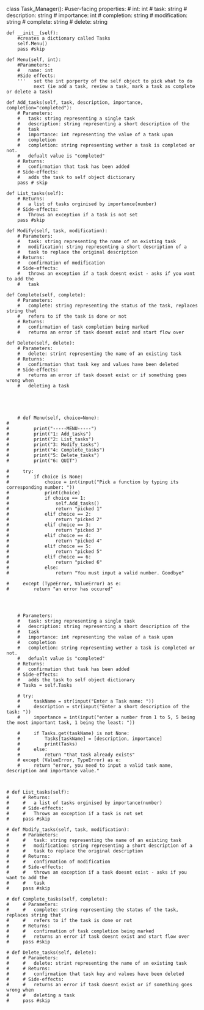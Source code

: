 class Task_Manager():
    #user-facing properties:
    #   int: int
    #   task: string
    #   description: string
    #   importance: int
    #   completion: string
    #   modification: string
    #   complete: string
    #   delete: string

    def __init__(self):
        #creates a dictionary called Tasks
        self.Menu()
        pass #skip

    def Menu(self, int):
        #Parameters:
        #   name: int
        #Side effects:
        '''   set the int porperty of the self object to pick what to do 
              next (ie add a task, review a task, mark a task as complete or delete a task)
    
    def Add_tasks(self, task, description, importance, completion="completed"):
        # Parameters:
        #   task: string representing a single task
        #   description: string representing a short description of the
        #   task
        #   importance: int representing the value of a task upon
        #   completion
        #   completion: string representing wether a task is completed or not.
        #   defualt value is "completed"
        # Returns:
        #   confirmation that task has been added
        # Side-effects:
        #   adds the task to self object dictionary
        pass # skip

    def List_tasks(self):
        # Returns:
        #   a list of tasks orginised by importance(number)
        # Side-effects:
        #   Throws an exception if a task is not set
        pass #skip

    def Modify(self, task, modification):
        # Parameters:
        #   task: string representing the name of an existing task
        #   modification: string representing a short description of a
        #   task to replace the original description
        # Returns:
        #   confirmation of modification
        # Side-effects:
        #   throws an exception if a task doesnt exist - asks if you want to add the
        #   task
    
    def Complete(self, complete):
        # Parameters:
        #   complete: string representing the status of the task, replaces string that
        #   refers to if the task is done or not
        # Returns:
        #   confirmation of task completion being marked
        #   returns an error if task doesnt exist and start flow over

    def Delete(self, delete):
        # Parameters:
        #   delete: strint representing the name of an existing task
        # Returns:
        #   confirmation that task key and values have been deleted
        # Side-effects:
        #   returns an error if task doesnt exist or if something goes wrong when
        #   deleting a task





        # def Menu(self, choice=None):
    #     
    #         print("-----MENU-----")
    #         print("1: Add_tasks")
    #         print("2: List_tasks")
    #         print("3: Modify_tasks")
    #         print("4: Complete_tasks")
    #         print("5: Delete_tasks")
    #         print("6: QUIT")
            
    #     try:
    #         if choice is None:
    #             choice = int(input("Pick a function by typing its corresponding number: "))
    #             print(choice)
    #             if choice == 1:
    #                 self.Add_tasks()
    #                 return "picked 1"
    #             elif choice == 2:
    #                 return "picked 2"
    #             elif choice == 3:
    #                 return "picked 3"
    #             elif choice == 4:
    #                 return "picked 4"
    #             elif choice == 5:
    #                 return "picked 5"
    #             elif choice == 6:
    #                 return "picked 6"
    #             else:
    #                 return "You must input a valid number. Goodbye"
            
    #     except (TypeError, ValueError) as e:
    #         return "an error has occured"



    
        # Parameters:
        #   task: string representing a single task
        #   description: string representing a short description of the
        #   task
        #   importance: int representing the value of a task upon
        #   completion
        #   completion: string representing wether a task is completed or not.
        #   defualt value is "completed"
        # Returns:
        #   confirmation that task has been added
        # Side-effects:
        #   adds the task to self object dictionary
        # Tasks = self.Tasks

        # try:
        #     taskName = str(input("Enter a Task name: "))
        #     description = str(input("Enter a short description of the task: "))
        #     importance = int(input("enter a number from 1 to 5, 5 being the most important task, 1 being the least: "))

        #     if Tasks.get(taskName) is not None:
        #         Tasks[taskName] = [description, importance]
        #         print(Tasks)
        #     else:
        #         return "that task already exists"
        # except (ValueError, TypeError) as e:
        #     return "error, you need to input a valid task name, description and importance value."
        
    

    # def List_tasks(self):
    #     # Returns:
    #     #   a list of tasks orginised by importance(number)
    #     # Side-effects:
    #     #   Throws an exception if a task is not set
    #     pass #skip

    # def Modify_tasks(self, task, modification):
    #     # Parameters:
    #     #   task: string representing the name of an existing task
    #     #   modification: string representing a short description of a
    #     #   task to replace the original description
    #     # Returns:
    #     #   confirmation of modification
    #     # Side-effects:
    #     #   throws an exception if a task doesnt exist - asks if you want to add the
    #     #   task
    #     pass #skip
    
    # def Complete_tasks(self, complete):
    #     # Parameters:
    #     #   complete: string representing the status of the task, replaces string that
    #     #   refers to if the task is done or not
    #     # Returns:
    #     #   confirmation of task completion being marked
    #     #   returns an error if task doesnt exist and start flow over
    #     pass #skip

    # def Delete_tasks(self, delete):
    #     # Parameters:
    #     #   delete: strint representing the name of an existing task
    #     # Returns:
    #     #   confirmation that task key and values have been deleted
    #     # Side-effects:
    #     #   returns an error if task doesnt exist or if something goes wrong when
    #     #   deleting a task
    #     pass #skip

